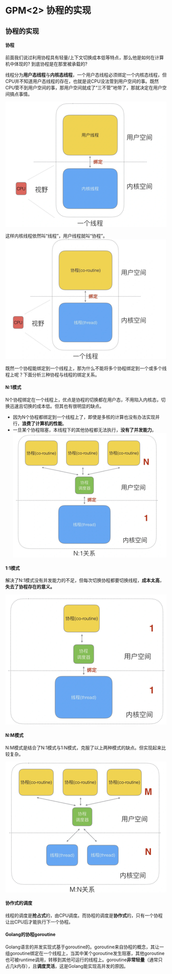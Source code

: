 # GPM<2> 协程的实现

## 协程的实现

#### 协程

前面我们说过利用协程具有轻量/上下文切换成本低等特点，那么他是如何在计算机中体现的? 到底协程是在那里被承载的?

线程分为**用户态线程**与**内核态线程**，一个用户态线程必须绑定一个内核态线程，但CPU并不知道用户态线程的存在，也就是说CPU没法管到用户空间的事。既然CPU管不到用户空间的事，那用户空间就成了“三不管”地带了，那就决定在用户空间搞点事情。

![9a93c749faa8d17d91fbdbf7d6bdc954.png](image/9a93c749faa8d17d91fbdbf7d6bdc954.png)

这样内核线程依然叫“线程”，用户线程就叫“协程”。![Xnip2022-04-20_15-49-10.jpg](image/Xnip2022-04-20_15-49-10.jpg)

既然一个协程能绑定到一个线程上，那为什么不能将多个协程绑定到一个或多个线程上呢？下面分析三种协程与线程的绑定关系。

#### N:1模式

N个协程绑定在一个线程上，优点是协程的切换都在用户态，不用陷入内核态，切换迅速且切换的成本低。但其也有很明显的缺点。

* 因为N个协程都绑定到一个线程上了，即使是多核的计算也没有办法实现并行，**浪费了计算机的性能**。
* 一旦某个协程阻塞，本线程下的其他协程都无法执行，**没有了并发能力**。
    ![N_1.jpg](image/N_1.jpg)

#### 1:1模式

解决了N:1模式没有并发能力的不足，但每次切换协程都要切换线程，**成本太高**，**失去了协程存在的意义。**

![1_1.jpg](image/1_1.jpg)

#### N:M模式

N:M模式是结合了N:1模式与1:N模式，克服了以上两种模式的缺点。但实现起来比较复杂。

![N_M.jpg](image/N_M.jpg)

#### 协作式的调度

线程的调度是**抢占式**的，由CPU调度。而协程的调度是**协作式**的，只有一个协程让出CPU后才能执行下一个协程。

#### Golang的协程goroutine

Golang语言的并发实现式基于goroutine的。goroutine来自协程的概念，其让一组goroutine绑定在一个线程上，当其中某个goroutine发生阻塞，其他goroutine也可被runtime调用，转移到其他可运行的线程上。goroutine**非常轻量**（通常只占几k内存），且**调度灵活**，这是Golang能实现高并发的原因。

